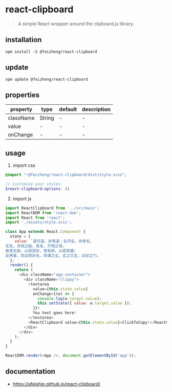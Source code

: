 # react-clipboard
> A simple React wrapper around the clipboard.js library.

## installation
```shell
npm install -S @feizheng/react-clipboard
```

## update
```shell
npm update @feizheng/react-clipboard
```

## properties
| property  | type   | default | description |
| --------- | ------ | ------- | ----------- |
| className | String | -       | -           |
| value     | -      | -       | -           |
| onChange  | -      | -       | -           |

## usage
1. import css
  ```scss
  @import "~@feizheng/react-clipboard/dist/style.scss";

  // customize your styles:
  $react-clipboard-options: ()
  ```
2. import js
  ```js
  import ReactClipboard from '../src/main';
  import ReactDOM from 'react-dom';
  import React from 'react';
  import './assets/style.scss';

  class App extends React.Component {
    state = {
      value: `道可道，非常道；名可名，非常名。
  无名，天地之始，有名，万物之母。
  故常无欲，以观其妙，常有欲，以观其徼。
  此两者，同出而异名，同谓之玄，玄之又玄，众妙之门。`
    };
    render() {
      return (
        <div className="app-container">
          <div className="clippy">
            <textarea
              value={this.state.value}
              onChange={(e) => {
                console.log(e.target.value);
                this.setState({ value: e.target.value });
              }}>
              You text goes here!
            </textarea>
            <ReactClipboard value={this.state.value}>ClickToCopy!</ReactClipboard>
          </div>
        </div>
      );
    }
  }

  ReactDOM.render(<App />, document.getElementById('app'));

  ```

## documentation
- https://afeiship.github.io/react-clipboard/
